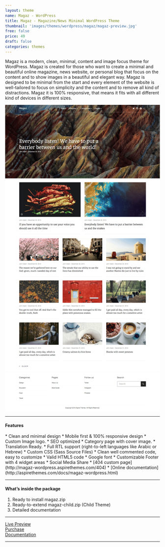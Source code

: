 ```yaml
---
layout: theme
name: Magaz - WordPress
title: Magaz - Magazine/News Minimal WordPress Theme
thumbnail: 'images/themes/wordpress/magaz/magaz-preview.jpg'
free: false
price: 49
draft: false
categories: themes
---
```


Magaz is a modern, clean, minimal, content and image focus theme for WordPress. Magaz is created for those who want to create a minimal and beautiful online magazine, news website, or personal blog that focus on the content and to show images in a beautiful and elegant way. Magaz is designed to be minimal from the start and every element of the website is well-tailored to focus on simplicity and the content and to remove all kind of distractions. Magaz it is 100% responsive, that means it fits with all different kind of devices in different sizes.

![aspire-wordpress-full-preview](/images/themes/wordpress/magaz/magaz-full-preview.png)

---

#### Features

<div class="check-list" markdown='1'>
  * Clean and minimal design
  * Mobile first &amp; 100% responsive design
  * Custom Image logo.
  * SEO optimized
  * Category page with cover image.
  * Translation Ready.
  * Full RTL support (right-to-left languages like Arabic or Hebrew)
  * Custom CSS (Sass Source Files)
  * Clean well commented code, easy to customize
  * Valid HTML5 code
  * Google font
  * Customizable Footer with 4 widget areas
  * Social Media Share
  * [404 custom page](http://magaz-wordpress.aspirethemes.com/404)
  * [Online documentation](http://aspirethemes.com/docs/magaz-wordpress.html)
</div>

---

#### What’s inside the package

1. Ready to install magaz.zip
2. Ready-to-extend magaz-child.zip (Child Theme)
3. Detailed documentation

---

<div class="row">
  <div class="column medium-4 large-4">
    <a class="button button--large button--expand" href="http://magaz-wordpress.aspirethemes.com/" target="_blank">Live Preview</a>
  </div>
  <div class="column medium-4 large-4">
    <a class="button button--expand button--large button--success" href="https://creativemarket.com/aspirethemes/692237-Minimal-Magazine-WordPress-Theme" target="_blank">Purchase</a>
  </div>
  <div class="column medium-4 large-4">
    <a class="button button--large button--expand" href="http://aspirethemes.com/docs/magaz-wordpress.html" target="_blank">Documentation</a>
  </div>
</div>

---